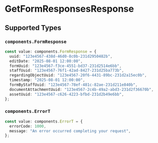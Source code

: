 # GetFormResponsesResponse


## Supported Types

### `components.FormResponse`

```typescript
const value: components.FormResponse = {
  uuid: "123e4567-438d-46d0-8c0b-231d2950482b",
  editDate: "2025-08-01 12:00:00",
  formUuid: "123e4567-f3ce-4551-bd37-231d2514e6bb",
  staffUuid: "123e4567-76f1-42ad-8427-231d25ba773b",
  regardingObjectUuid: "123e4567-20f6-4431-89bc-231d2a15ec0b",
  timestamp: "2025-08-01 12:00:00",
  formByStaffUuid: "123e4567-78ef-481c-82ae-231d211e840b",
  documentAttachmentUuid: "123e4567-2c4b-49a2-abd3-231d2f36670b",
  assetUuid: "123e4567-c626-4223-bfbd-231d2b49e6bb",
};
```

### `components.ErrorT`

```typescript
const value: components.ErrorT = {
  errorCode: 1000,
  message: "An error occurred completing your request",
};
```

